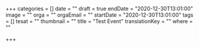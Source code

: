 +++
categories = []
date = ""
draft = true
endDate = "2020-12-30T13:01:00"
image = ""
orga = ""
orgaEmail = ""
startDate = "2020-12-30T13:01:00"
tags = []
tesat = ""
thumbnail = ""
title = "Test Event"
translationKey = ""
where = ""

+++
